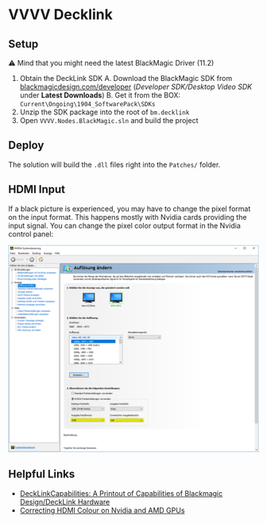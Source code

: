 # VVVV Decklink

## Setup
:warning: Mind that you might need the latest BlackMagic Driver (11.2)

1. Obtain the DeckLink SDK
    A. Download the BlackMagic SDK from
    [blackmagicdesign.com/developer](https://www.blackmagicdesign.com/de/developer/)
    (*Developer SDK/Desktop Video SDK* under **Latest Downloads**)
    B. Get it from the BOX: `Current\Ongoing\1904_SoftwarePack\SDKs`
2. Unzip the SDK package into the root of `bm.decklink`
3. Open `VVVV.Nodes.BlackMagic.sln` and build the project

## Deploy
The solution will build the `.dll` files right into the `Patches/` folder. 

## HDMI Input
If a black picture is experienced, you may have to change the pixel format on the input format. This happens mostly with Nvidia cards providing the input signal. You can change the pixel color output format in the Nvidia control panel:

![Nvidia control panel](README/nvidia-control-panel.png)

## Helpful Links
- [DeckLinkCapabilities: A Printout of Capabilities of Blackmagic Design/DeckLink Hardware](http://alax.info/blog/1454)
- [Correcting HDMI Colour on Nvidia and AMD GPUs](https://pcmonitors.info/articles/correcting-hdmi-colour-on-nvidia-and-amd-gpus/)
